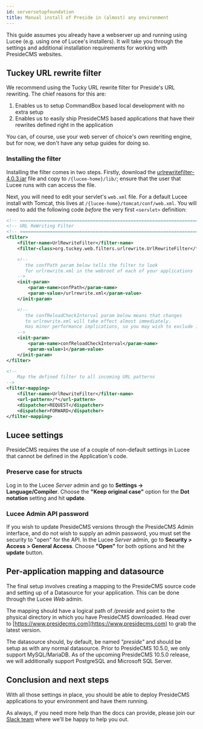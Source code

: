 ```yaml
---
id: serversetupfoundation
title: Manual install of Preside in (almost) any environment
---
```


This guide assumes you already have a webserver up and running using Lucee (e.g. using one of Lucee's installers). It will take you through the settings and additional installation requirements for working with PresideCMS websites.

## Tuckey URL rewrite filter

We recommend using the Tucky URL rewrite filter for Preside's URL rewriting. The chief reasons for this are:

1. Enables us to setup CommandBox based local development with no extra setup
2. Enables us to easily ship PresideCMS based applications that have their rewrites defined right in the application

You can, of course, use your web server of choice's own rewriting engine, but for now, we don't have any setup guides for doing so.

### Installing the filter

Installing the filter comes in two steps. Firstly, download the [urlrewritefilter-4.0.3.jar](http://urlrewritefilter.googlecode.com/files/urlrewritefilter-4.0.3.jar) file and copy to `/{lucee-home}/lib/`; ensure that the user that Lucee runs with can access the file.

Next, you will need to edit your servlet's `web.xml` file. For a default Lucee install with Tomcat, this lives at `/{lucee-home}/tomcat/conf/web.xml`. You will need to add the following code _before_ the very first `<servlet>` definition:

```xml
<!-- ==================================================================== -->
<!-- URL ReWriting Filter                                                 -->
<!-- ==================================================================== -->
<filter>
    <filter-name>UrlRewriteFilter</filter-name>
    <filter-class>org.tuckey.web.filters.urlrewrite.UrlRewriteFilter</filter-class>

    <!-- 
       the confPath param below tells the filter to look
       for urlrewrite.xml in the webroot of each of your applications
    -->
    <init-param>
        <param-name>confPath</param-name>
        <param-value>/urlrewrite.xml</param-value>
    </init-param>

    <!-- 
       the confReloadCheckInterval param below means that changes 
       to urlrewrite.xml will take effect almost immediately. 
       Has minor performance implications, so you may wish to exclude it.
    -->
    <init-param>
        <param-name>confReloadCheckInterval</param-name>
        <param-value>1</param-value>
    </init-param>
</filter>

<!-- 
    Map the defined filter to all incoming URL patterns
-->
<filter-mapping>
    <filter-name>UrlRewriteFilter</filter-name>
    <url-pattern>/*</url-pattern>
    <dispatcher>REQUEST</dispatcher>
    <dispatcher>FORWARD</dispatcher>
</filter-mapping>
```

## Lucee settings

PresideCMS requires the use of a couple of non-default settings in Lucee that cannot be defined in the Application's code. 

### Preserve case for structs

Log in to the Lucee _Server_ admin and go to **Settings -> Language/Compiler**. Choose the **"Keep original case"** option for the **Dot notation** setting and hit **update**.

### Lucee Admin API password

If you wish to update PresideCMS versions through the PresideCMS Admin interface, and do not wish to supply an admin password, you must set the security to "open" for the API. In the Lucee _Server_ admin, go to **Security > Access > General Access**. Choose **"Open"** for both options and hit the **update** button.

## Per-application mapping and datasource

The final setup involves creating a mapping to the PresideCMS source code and setting up of a Datasource for your application. This can be done through the Lucee _Web_ admin.

The mapping should have a logical path of */preside* and point to the physical directory in which you have PresideCMS downloaded. Head over to [https://www.presidecms.com](https://www.presidecms.com) to grab the latest version.

The datasource should, by default, be named *"preside"* and should be setup as with any normal datasource. Prior to PresideCMS 10.5.0, we only support MySQL/MariaDB. As of the upcoming PresideCMS 10.5.0 release, we will additionally support PostgreSQL and Microsoft SQL Server.

## Conclusion and next steps

With all those settings in place, you should be able to deploy PresideCMS applications to your environment and have them running. 

As always, if you need more help than the docs can provide, please join our [Slack team](https://presidecms-slack.herokuapp.com) where we'll be happy to help you out.

<script async defer src="https://presidecms-slack.herokuapp.com/slackin.js?large"></script>
